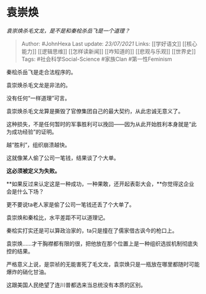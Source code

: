 # 袁崇焕
*袁崇焕杀毛文龙，是不是和秦桧杀岳飞是一个道理？*

> Author: #JohnHexa
Last update: *23/07/2021* 
Links: [[学好语文]] [[核心能力]] [[逻辑思维]] [[怎样读新闻]] [[咋知道的]] [[悲观与乐观]] [[世界史]]
Tags:  #社会科学Social-Science #家族Clan #第一性Feminism



秦桧杀岳飞是走合法程序的。

袁崇焕杀毛文龙是非法的。

没有任何“一样道理”可言。

袁崇焕杀毛文龙算是撕毁了官僚集团自己的最大契约，从此忠诚无意义了。

这种损失，不是任何暂时的军事胜利可以挽回——因为从此开始胜利本身就是“此为成功经验”的证明。

越“胜利”，组织崩溃越快。

这就像某人偷了公司一笔钱，结果谈了个大单。

**这必须被定义为失败。**

**如果反过来认定这是一种成功，一种果敢，还开起表彰大会，**你觉得这企业会是什么下场？

  


更不要说ta老人家是偷了公司一笔钱还丢了个大单了。

  


袁崇焕和秦桧比，水平差距不可以道理记。

秦桧实打实还是可以算政治家的，ta只是撞在了儒家借古讽今的枪口上。

袁崇焕……才干胸襟都有限的很，把他放在那个位置上是一种组织选拔机制彻底失控的结果。

严格意义上说，是崇祯的无能害死了毛文龙，袁崇焕只是一瓶放在哪里都随时可能爆炸的硝化甘油。

这跟美国人民绝望了连川普都选来当总统没有本质的区别。



